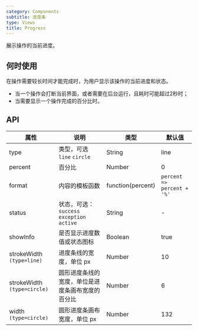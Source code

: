 ```yaml
---
category: Components
subtitle: 进度条
type: Views
title: Progress
---
```


展示操作的当前进度。

## 何时使用

在操作需要较长时间才能完成时，为用户显示该操作的当前进度和状态。

- 当一个操作会打断当前界面，或者需要在后台运行，且耗时可能超过2秒时；
- 当需要显示一个操作完成的百分比时。


## API

| 属性      | 说明           | 类型     | 默认值         |
|----------|---------------|----------|---------------|
| type     | 类型，可选 `line` `circle` | String   | line      |
| percent  | 百分比 | Number | 0 |
| format   | 内容的模板函数 | function(percent)   | `percent => percent + '%'` |
| status   | 状态，可选：`success` `exception` `active` | String   | - |
| showInfo | 是否显示进度数值或状态图标 | Boolean | true  |
| strokeWidth `(type=line)` | 进度条线的宽度，单位 px | Number | 10 |
| strokeWidth `(type=circle)` | 圆形进度条线的宽度，单位是进度条画布宽度的百分比 | Number | 6 |
| width `(type=circle)` | 圆形进度条画布宽度，单位 px | Number | 132 |
